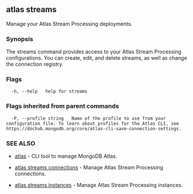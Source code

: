 ## atlas streams

Manage your Atlas Stream Processing deployments.


### Synopsis

The streams command provides access to your Atlas Stream Processing configurations. You can create, edit, and delete streams, as well as change the connection registry.






### Flags

```
  -h, --help   help for streams

```


### Flags inherited from parent commands

```
  -P, --profile string   Name of the profile to use from your configuration file. To learn about profiles for the Atlas CLI, see https://dochub.mongodb.org/core/atlas-cli-save-connection-settings.

```

### SEE ALSO


* [atlas](atlas.md)	- CLI tool to manage MongoDB Atlas.

* [atlas streams connections](atlas_streams_connections.md)	- Manage Atlas Stream Processing connections.

* [atlas streams instances](atlas_streams_instances.md)	- Manage Atlas Stream Processing instances.



